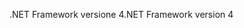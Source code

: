 <span data-ttu-id="8ec48-101">.NET Framework versione 4</span><span class="sxs-lookup"><span data-stu-id="8ec48-101">.NET Framework version 4</span></span>